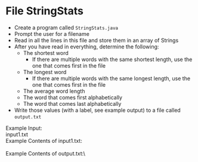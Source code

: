 # File StringStats

- Create a program called `StringStats.java`
- Prompt the user for a filename
- Read in all the lines in this file and store them in an array of Strings
- After you have read in everything, determine the following:
  - The shortest word
    - If there are multiple words with the same shortest length, use the one that comes first in the file
  - The longest word
    - If there are multiple words with the same longest length, use the one that comes first in the file
  - The average word length
  - The word that comes first alphabetically
  - The word that comes last alphabetically
- Write those values (with a label, see example output) to a file called `output.txt`

Example Input:\
input1.txt\
Example Contents of input1.txt:\
\
Example Contents of output.txt:\
